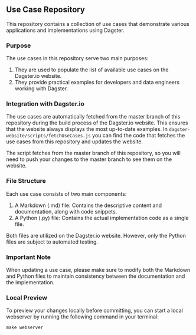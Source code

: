 ## Use Case Repository

This repository contains a collection of use cases that demonstrate various applications and implementations using Dagster.

### Purpose

The use cases in this repository serve two main purposes:

1. They are used to populate the list of available use cases on the Dagster.io website.
2. They provide practical examples for developers and data engineers working with Dagster.

### Integration with Dagster.io

The use cases are automatically fetched from the master branch of this repository during the build process of the Dagster.io website. This ensures that the website always displays the most up-to-date examples. In `dagster-website/scripts/fetchUseCases.js` you can find the code that fetches the use cases from this repository and updates the website.

The script fetches from the master branch of this repository, so you will need to push your changes to the master branch to see them on the website.

### File Structure

Each use case consists of two main components:

1. A Markdown (.md) file: Contains the descriptive content and documentation, along with code snippets.
2. A Python (.py) file: Contains the actual implementation code as a single file.

Both files are utilized on the Dagster.io website. However, only the Python files are subject to automated testing.

### Important Note

When updating a use case, please make sure to modify both the Markdown and Python files to maintain consistency between the documentation and the implementation.

### Local Preview

To preview your changes locally before committing, you can start a local webserver by running the following command in your terminal:

```
make webserver
```
